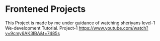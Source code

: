 # Frontened Projects
 This Project is made by  me under guidance of watching sheriyans level-1 We-development Tutorial.
Project-1 https://www.youtube.com/watch?v=9cmy6AK3IBA&t=7485s

